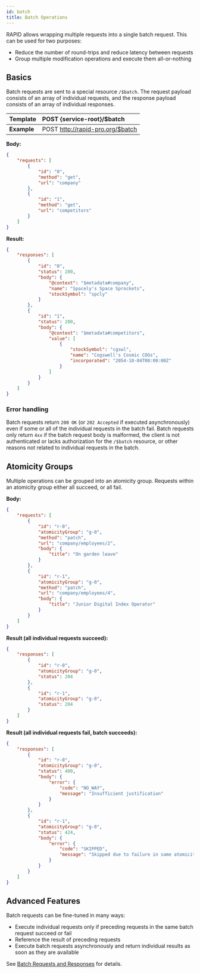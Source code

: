 ```yaml
---
id: batch
title: Batch Operations
---
```


RAPID allows wrapping multiple requests into a single batch request.
This can be used for two purposes:
- Reduce the number of round-trips and reduce latency between requests
- Group multiple modification operations and execute them all-or-nothing

## Basics

Batch requests are sent to a special resource `/$batch`.
The request payload consists of an array of individual requests,
and the response payload consists of an array of individual responses.

| Template    | POST {service-root}/$batch             |
| ----------- | :------------------------------------------ |
| **Example** | POST http://rapid-pro.org/$batch |

**Body:**

```json
{
    "requests": [
        {
            "id": "0",
            "method": "get",
            "url": "company"
        },
        {
            "id": "1",
            "method": "get",
            "url": "competitors"
        }
    ]
}
```

**Result:**

```json
{
    "responses": [
        {
            "id": "0",
            "status": 200,
            "body": {
                "@context": "$metadata#company",
                "name": "Spacely's Space Sprockets",
                "stockSymbol": "spcly"
            }
        },
        {
            "id": "1",
            "status": 200,
            "body": {
                "@context": "$metadata#competitors",
                "value": [
                    {
                        "stockSymbol": "cgswl",
                        "name": "Cogswell's Cosmic COGs",
                        "incorporated": "2054-10-04T00:00:00Z"
                    }
                ]
            }
        }
    ]
}
```

### Error handling

Batch requests return `200 OK` (or `202 Accepted` if executed asynchronously) even if some or all of the individual requests in the batch fail. Batch requests only return `4xx` if the batch request body is malformed, the client is not authenticated or lacks authorization for the `/$batch` resource, or other reasons not related to individual requests in the batch.

## Atomicity Groups

Multiple operations can be grouped into an atomicity group.
Requests within an atomicity group either all succeed, or all fail.

**Body:**

```json
{
    "requests": [
        {
            "id": "r-0",
            "atomicityGroup": "g-0",
            "method": "patch",
            "url": "company/employees/2",
            "body": {
                "title": "On garden leave"
            }
        },
        {
            "id": "r-1",
            "atomicityGroup": "g-0",
            "method": "patch",
            "url": "company/employees/4",
            "body": {
                "title": "Junior Digital Index Operator"
            }
        }
    ]
}
```

**Result (all individual requests succeed):**

```json
{
    "responses": [
        {
            "id": "r-0",
            "atomicityGroup": "g-0",
            "status": 204
        },
        {
            "id": "r-1",
            "atomicityGroup": "g-0",
            "status": 204
        }
    ]
}
```

**Result (all individual requests fail, batch succeeds):**

```json
{
    "responses": [
        {
            "id": "r-0",
            "atomicityGroup": "g-0",
            "status": 400,
            "body": {
                "error": {
                    "code": "NO_WAY",
                    "message": "Insufficient justification"
                }
            }
        },
        {
            "id": "r-1",
            "atomicityGroup": "g-0",
            "status": 424,
            "body": {
                "error": {
                    "code": "SKIPPED",
                    "message": "Skipped due to failure in same atomicity group"
                }
            }
        }
    ]
}
```

## Advanced Features

Batch requests can be fine-tuned in many ways:
- Execute individual requests only if preceding requests in the same batch request succeed or fail
- Reference the result of preceding requests
- Execute batch requests asynchronously and return individual results as soon as they are available

See [Batch Requests and Responses](https://docs.oasis-open.org/odata/odata-json-format/v4.01/odata-json-format-v4.01.html#sec_BatchRequestsandResponses) for details.
